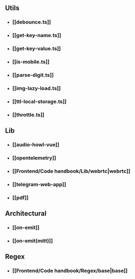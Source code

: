 ## Utils
- ### [[debounce.ts]] 
- ### [[get-key-name.ts]]
- ### [[get-key-value.ts]]
- ### [[is-mobile.ts]]
- ### [[parse-digit.ts]]
- ### [[img-lazy-load.ts]]
- ### [[ttl-local-storage.ts]]
- ### [[throttle.ts]]
## Lib
- ### [[audio-howl-vue]] 
- ### [[opentelemetry]] 
- ### [[Frontend/Code handbook/Lib/webrtc|webrtc]] 
- ### [[telegram-web-app]] 
- ### [[pdf]] 
## Architectural
- ### [[on-emit]] 
- ### [[on-emit(mitt)]] 
## Regex
- ### [[Frontend/Code handbook/Regex/base|base]] 
